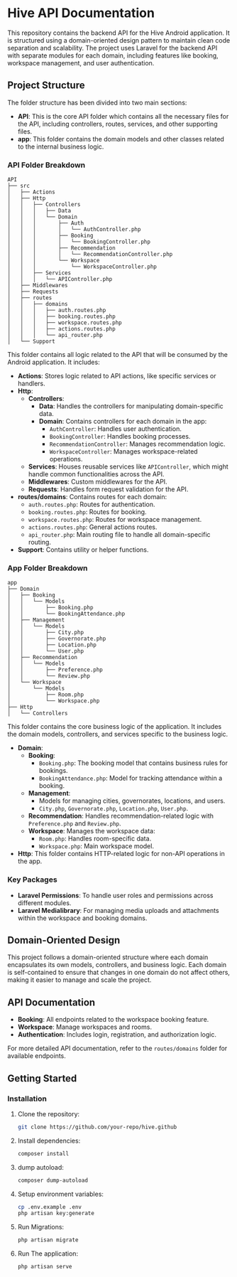 # Hive API Documentation

This repository contains the backend API for the Hive Android application. It is structured using a domain-oriented design pattern to maintain clean code separation and scalability. The project uses Laravel for the backend API with separate modules for each domain, including features like booking, workspace management, and user authentication.

## Project Structure

The folder structure has been divided into two main sections:

- **API**: This is the core API folder which contains all the necessary files for the API, including controllers, routes, services, and other supporting files.
- **app**: This folder contains the domain models and other classes related to the internal business logic.

### API Folder Breakdown

```plaintext
API
├── src
│   ├── Actions
│   ├── Http
│   │   ├── Controllers
│   │   │   ├── Data
│   │   │   └── Domain
│   │   │       ├── Auth
│   │   │       │   └── AuthController.php
│   │   │       ├── Booking
│   │   │       │   └── BookingController.php
│   │   │       ├── Recommendation
│   │   │       │   └── RecommendationController.php
│   │   │       └── Workspace
│   │   │           └── WorkspaceController.php
│   │   ├── Services
│   │   │   └── APIController.php
│   ├── Middlewares
│   ├── Requests
│   ├── routes
│   │   ├── domains
│   │   │   ├── auth.routes.php
│   │   │   ├── booking.routes.php
│   │   │   ├── workspace.routes.php
│   │   │   ├── actions.routes.php
│   │   │   └── api_router.php
│   └── Support
```

This folder contains all logic related to the API that will be consumed by the Android application. It includes:

- **Actions**: Stores logic related to API actions, like specific services or handlers.
- **Http**:
  - **Controllers**:
    - **Data**: Handles the controllers for manipulating domain-specific data.
    - **Domain**: Contains controllers for each domain in the app:
      - `AuthController`: Handles user authentication.
      - `BookingController`: Handles booking processes.
      - `RecommendationController`: Manages recommendation logic.
      - `WorkspaceController`: Manages workspace-related operations.
  - **Services**: Houses reusable services like `APIController`, which might handle common functionalities across the API.
  - **Middlewares**: Custom middlewares for the API.
  - **Requests**: Handles form request validation for the API.
- **routes/domains**: Contains routes for each domain:
  - `auth.routes.php`: Routes for authentication.
  - `booking.routes.php`: Routes for booking.
  - `workspace.routes.php`: Routes for workspace management.
  - `actions.routes.php`: General actions routes.
  - `api_router.php`: Main routing file to handle all domain-specific routing.
- **Support**: Contains utility or helper functions.

### App Folder Breakdown

```plaintext
app
├── Domain
│   ├── Booking
│   │   └── Models
│   │       ├── Booking.php
│   │       └── BookingAttendance.php
│   ├── Management
│   │   └── Models
│   │       ├── City.php
│   │       ├── Governorate.php
│   │       ├── Location.php
│   │       └── User.php
│   ├── Recommendation
│   │   └── Models
│   │       ├── Preference.php
│   │       └── Review.php
│   └── Workspace
│       └── Models
│           ├── Room.php
│           └── Workspace.php
├── Http
│   └── Controllers
```

This folder contains the core business logic of the application. It includes the domain models, controllers, and services specific to the business logic.

- **Domain**:
  - **Booking**:
    - `Booking.php`: The booking model that contains business rules for bookings.
    - `BookingAttendance.php`: Model for tracking attendance within a booking.
  - **Management**:
    - Models for managing cities, governorates, locations, and users.
    - `City.php`, `Governorate.php`, `Location.php`, `User.php`.
  - **Recommendation**: Handles recommendation-related logic with `Preference.php` and `Review.php`.
  - **Workspace**: Manages the workspace data:
    - `Room.php`: Handles room-specific data.
    - `Workspace.php`: Main workspace model.
- **Http**: This folder contains HTTP-related logic for non-API operations in the app.

### Key Packages

- **Laravel Permissions**: To handle user roles and permissions across different modules.
- **Laravel Medialibrary**: For managing media uploads and attachments within the workspace and booking domains.

## Domain-Oriented Design

This project follows a domain-oriented structure where each domain encapsulates its own models, controllers, and business logic. Each domain is self-contained to ensure that changes in one domain do not affect others, making it easier to manage and scale the project.

## API Documentation

- **Booking**: All endpoints related to the workspace booking feature.
- **Workspace**: Manage workspaces and rooms.
- **Authentication**: Includes login, registration, and authorization logic.

For more detailed API documentation, refer to the `routes/domains` folder for available endpoints.

## Getting Started

### Installation

1. Clone the repository:
   ```bash
   git clone https://github.com/your-repo/hive.github
   ```
2. Install dependencies:
    ```bash
    composer install
    ```
3. dump autoload:
    ```bash
    composer dump-autoload
    ```
4. Setup environment variables:
    ```bash
    cp .env.example .env
    php artisan key:generate
    ```
5. Run Migrations:
    ```bash
    php artisan migrate
    ```
6. Run The application:
    ```bash
    php artisan serve
    ```
